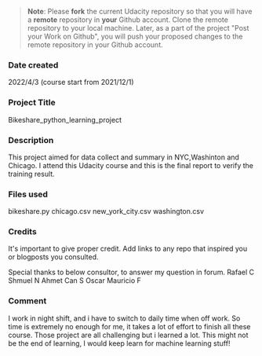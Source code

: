 >**Note**: Please **fork** the current Udacity repository so that you will have a **remote** repository in **your** Github account. Clone the remote repository to your local machine. Later, as a part of the project "Post your Work on Github", you will push your proposed changes to the remote repository in your Github account.

### Date created
2022/4/3
(course start from 2021/12/1)
<Br>

### Project Title
Bikeshare_python_learning_project
<Br>

### Description
This project aimed for data collect and summary in NYC,Washinton and Chicago.
I attend this Udacity course and this is the final report to verify the training result.
<Br>
### Files used
bikeshare.py
chicago.csv
new_york_city.csv
washington.csv
<Br>
### Credits
It's important to give proper credit. Add links to any repo that inspired you or blogposts you consulted.

Special thanks to below consultor, to answer my question in forum.
Rafael C
Shmuel N
Ahmet Can S
Oscar Mauricio F
<Br>
### Comment
I work in night shift, and i have to switch to daily time when off work.
So time is extremely no enough for me, it takes a lot of effort to finish all these course.
Those project are all challenging but i learned a lot.
This might not be the end of learning, I would keep learn for machine learning stuff!
